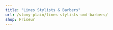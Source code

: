```yaml
---
title: "Lines Stylists & Barbers"
url: /stony-plain/lines-stylists-und-barbers/
shop: Friseur
---
```

